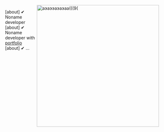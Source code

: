<img align="right" width="400px" title="some stats" alt="аэаээаэаэаа(((9(" src="https://functions.yandexcloud.net/d4ebn98i7mtt7p5b96lu"/>

\[about\] ✔ Noname developer
\[about\] ✔ Noname developer with [portfolio](https://zippw.github.io/)
\[about\] ✔ ...
